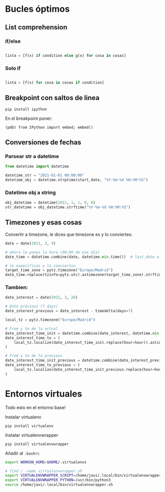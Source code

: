 # Bucles óptimos

## List comprehension

### if/else
```python

lista = [f(x) if condition else g(x) for cosa in cosas]

```

### Solo if
```python

lista = [f(x) for cosa in cosas if condition]

```

## Breakpoint con saltos de linea

`pip install ipython`

En el breakpoint poner:

```
(pdb) from IPython import embed; embed()
```

## Conversiones de fechas
### Parsear str a datetime

```python
from datetime import datetime

datetime_str = "2021-01-01 00:00:00"
datetime_obj = datetime.strptime(start_date, "%Y-%m-%d %H:%M:%S")

```

### Datetime obj a string

```python
obj_datetime = datetime(2021, 1, 1, 0, 0)
str_datetime = obj_datetime.strftime("%Y-%m-%d %H:%M:%S")
```

## Timezones y esas cosas

Convertir a timezone, le dices que timezone es y lo conviertes:

```python
date = date(2021, 3, 9)

# ahora le pones la hora (00:00 de ese día)
date_time = datetime.combine(date, datetime.min.time())  # last_date a 00:00:00, tambien se puede hacer directo el datetime

# le especificas y lo conviertes
target_time_zone = pytz.timezone("Europe/Madrid")
date_time.replace(tzinfo=pytz.utc).astimezone(target_time_zone).strftime('%d-%m-%Y %H') # con el dia y la hora
```

### Tambien: 

```python
date_interest = date(2021, 3, 28)

# Date previous (7 days)
date_interest_previous = date_interest - timedelta(days=7)

local_tz = pytz.timezone("Europe/Madrid")

# From y to de la actual
date_interest_time_init = datetime.combine(date_interest, datetime.min.time())  # last_date a 00:00:00
date_interest_time_to = (
    local_tz.localize(date_interest_time_init.replace(hour=hour)).astimezone(pytz.utc).replace(tzinfo=None)
)

# From y to de la previous
date_interest_time_init_previous = datetime.combine(date_interest_previous, datetime.min.time())  # prev a 00:00:00
date_interest_time_to_previous = (
    local_tz.localize(date_interest_time_init_previous.replace(hour=hour)).astimezone(pytz.utc).replace(tzinfo=None)
)

```
# Entornos virtuales
Todo esto en el entorno base!

Instalar virtualenv

`pip install virtualenv`

Instalar virtualenvwrapper

`pip install virtualenvwrapper`

Añadir al `.bashrc`

```bash
export WORKON_HOME=$HOME/.virtualenvs

# find / -name virtualenvwrapper.sh
export VIRTUALENVWRAPPER_SCRIPT=/home/javi/.local/bin/virtualenvwrapper.sh 
export VIRTUALENVWRAPPER_PYTHON=/usr/bin/python3
source /home/javi/.local/bin/virtualenvwrapper.sh
```





